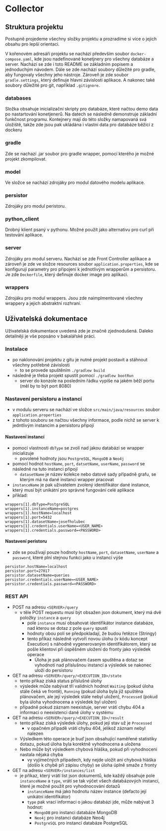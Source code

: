 # Collector

## Struktura projektu
Postupně projedeme všechny složky projektu a prozradíme si více o jejich obsahu pro lepší orientaci.


V kořenovém adresáři projektu se nachází především soubor `docker-compose.yaml`,
kde jsou nadefinované konetjnery pro všechny databáze a server.
Nachází se zde i toto README se základním popisem a jednoduchým návodem.
Dále se zde nachází soubory důležité pro gradle,
aby fungovaly všechny jeho nástroje.
Zároveň je zde soubor `gradle.settings`, který definuje hlavní závislosti aplikace.
A nakonec také soubory důležité pro git, například `.gitignore`.

### databases
Složka obsahuje inicializační skripty pro databáze, které načtou demo data po nastartování konetjenerů.
Na datech se následně demonstruje základní funkčnost programu.
Kontejnery mají do této složky namapovaná svá úložiště, takže zde jsou pak ukládána i vlastní data pro databáze běžící z dockeru

### gradle
Zde se nachazí .jar soubor pro gradle wrapper, pomocí kterého je možné projekt zkompilovat.

### model
Ve složce se nachází zdrojáky pro modul datového modelu aplikace.

### persistor
Zdrojáky pro modul peristoru.

### python_client
Drobný klient psaný v pythonu. Možné použít jako alternativu pro curl při testování aplikace.

### server
Zdrojáky pro modul serveru.
Nachází se zde Front Controller aplikace a zároveň je zde ve složce resources soubor `application.properties`,
kde se konfigurují parametry pro připojení k jednotlivým wrapperům a persistoru.
Je zde `Dockerfile`, který definuje docker image pro aplikaci.

### wrappers
Zdrojáku pro modul wrappers.
Jsou zde naimplmentované všechny wrappery a jejich abstraktní rozhraní.

## Uživatelská dokumentace
Uživatelská dokumentace uvedená zde je značně zjednodušená. Daleko detailněji je vše popsáno v bakalářské práci.

### Instalace
- po naklonování projektu z gitu je nutné projekt postavit a stáhnout všechny potřebné závislosti
  - to se provede spuštěním `./gradlew build`
- následně je třeba projekt spustit pomocí `./gradlew bootRun`
  - server do konzole na posledním řádku vypíše na jakém běží portu (měl by to být port 8080)

### Nastavení persistoru a instancí
- v modulu serveru se nachází ve složce `src/main/java/resources` soubor `application.properties`
- z tohoto souboru se načtou všechny informace, podle nichž se server k jedntlivým instancím a persistoru připojí

#### Nastavení instancí
- pomocí vlastnosti `dbType` se zvolí nad jakou databázi se wrapper inicializuje
  - povolené hodnoty jsou `PostgreSQL`, `MongoDB` a `Neo4j`
- pomocí hodnot `hostName`, `port`, `datsetName`, `userName`, `password` se následně na tuto instanci připojí
  - `datasetName` je název kolekce nebo datové sady případně grafu, se kterým má na dané instanci wrapper pracovat
- `instanceName` je pak uživatelem zvolený identifikátor dané instance, který musí být unikátní pro správné fungování celé aplikace
- příklad:
```
wrappers[1].dbType=PostgreSQL
wrappers[1].instanceName=postgres
wrappers[1].hostName=localhost
wrappers[1].port=5432
wrappers[1].datasetName=josefholubec
wrappers[1].credentials.userName=<USER_NAME>
wrappers[1].credentials.password=<PASSWORD>
```

#### Nastavení peristoru
- zde se používají pouze hodnoty `hostName`, `port`, `datasetName`, `userName` a `password`, které plní stejnou funkci jako u instancí výše
```
persistor.hostName=localhost
persistor.port=27017
persistor.datasetName=queries
persistor.credentials.userName=<USER_NAME>
persistor.credentials.password=<PASSWORD>
```

### REST API
- POST na adresu `<SERVER>/query`
  - v těle POST requestu musí být obsažen json dokument, který má dvě položky `instance` a `query`
    - pole `instance` musí obsahovat identifikátor instance databáze, nad kterou se dotaz z pole `query` spustí
    - hodnoty obou polí se předpokladají, že budou řetězce (Stringy)
    - tento příkaz následně vytvoří novou úlohu (v kódu koncept Execution) s náhodně vygenerovaným identifikátorem, který se pošle klientovi při úspěšném uložení do fronty jako výsledek operace
      - Úloha je pak plánovačem časem spuštěna a dotaz se vyhodnotí nad příslušnou instancí a výsledek se nakonec uloží do persistoru
- GET na adresu `<SERVER>/query/<EXECUTION_ID>/state`
  - tento příkaz získá status příslušné úlohy
  - výsledek může nabývat tří validních hodnot `Waiting` (pokud úloha stále čeká ve frontě), `Running` (pokud úloha byla již spuštěna plánovačem, ale její výsledek stále nebyl uložen), `Processed` (pokud byla úloha vyhodnocena a výsledek byl uložen)
  - případně pokud záznam neexistuje, server vrátí chybu 404 a informaci o neexistenci dané úlohy v systému
- GET na adresu `<SERVER>/query/<EXECUTION_ID>/result`
  - tento příkaz získá výsledek úlohy, pokud její stav už je `Processed`
    - v opačném případě vrátí chybu 404, jelikož záznam nebyl nalezen
  - Výsledkem této operace je buď json obsahující naměřené statistiky dotazu, pokud úloha byla korektně vyhodnocena a uložena
  - Nebo může být výsledkem chybová hláška, pokud při vyhodnocení nastala nějaká chyba
    - vy vyjímečných případech, kdy nejde uložit ani chybová hláška (došlo k chybě při zápisu chyby) se úloha úplně smaže z fronty
- GET na adresu `<SERVER>/instances/list`
  - je příkaz, který vrátí list json dokumentů, kde každý obsahuje pole `instanceName` a `type`, vrátí se tak výčet všech databázových instancí, které je možné použít pro vyhodnocování dotazů
    - `instanceName` má jako hodnotu název instance (defacto její unikátní identifikátor)
    - `type` pak vrací informaci o jakou databázi jde, může nabývat 3 hodnot:
      - `MongoDB` pro instanci databáze MongoDB
      - `Neo4j` pro instanci databáze Neo4j
      - `PostgreSQL` pro instanci databáze PostgreSQL